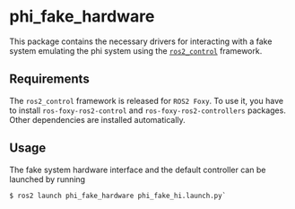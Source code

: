 # phi_fake_hardware #
This package contains the necessary drivers for interacting with a fake system emulating the phi system using the [`ros2_control`](https://github.com/ros-controls/ros2_control) framework.

## Requirements ##
The `ros2_control` framework is released for `ROS2 Foxy`. To use it, you have to install `ros-foxy-ros2-control` and `ros-foxy-ros2-controllers` packages. Other dependencies are installed automatically.

## Usage ##
The fake system hardware interface and the default controller can be launched by running
```shell
$ ros2 launch phi_fake_hardware phi_fake_hi.launch.py`
```
